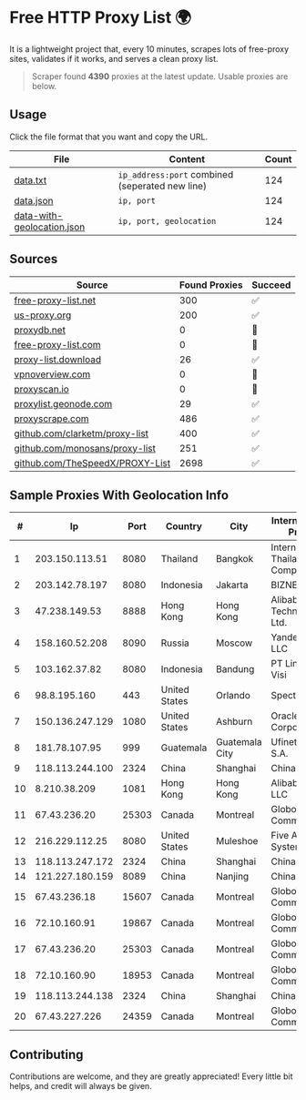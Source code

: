 
# Free HTTP Proxy List 🌍

It is a lightweight project that, every 10 minutes, scrapes lots of free-proxy sites, validates if it works, and serves a clean proxy list.


> Scraper found **4390** proxies at the latest update. Usable proxies are below.

## Usage

Click the file format that you want and copy the URL.


|File|Content|Count|
|----|-------|-----|
|[data.txt](https://raw.githubusercontent.com/themiralay/Proxy-List-World/master/data.txt)|`ip_address:port` combined (seperated new line)|124|
|[data.json](https://raw.githubusercontent.com/themiralay/Proxy-List-World/master/data.json)|`ip, port`|124|
|[data-with-geolocation.json](https://raw.githubusercontent.com/themiralay/Proxy-List-World/master/data-with-geolocation.json)|`ip, port, geolocation`|124|

## Sources

|Source|Found Proxies|Succeed|
|------|-------------|-------|
|[free-proxy-list.net](https://free-proxy-list.net)|300|✅|
|[us-proxy.org](https://www.us-proxy.org)|200|✅|
|[proxydb.net](http://proxydb.net)|0|🚫|
|[free-proxy-list.com](https://free-proxy-list.com/?page=&port=&type%5B%5D=http&type%5B%5D=https&up_time=0&search=Search)|0|🚫|
|[proxy-list.download](https://www.proxy-list.download/HTTP)|26|✅|
|[vpnoverview.com](https://vpnoverview.com/privacy/anonymous-browsing/free-proxy-servers)|0|🚫|
|[proxyscan.io](https://www.proxyscan.io)|0|🚫|
|[proxylist.geonode.com](https://proxylist.geonode.com/api/proxy-list?limit=300&page=1&sort_by=lastChecked&sort_type=desc&protocols=http,https)|29|✅|
|[proxyscrape.com](https://api.proxyscrape.com/v2/?request=displayproxies&protocol=http&timeout=10000&country=all&ssl=all&anonymity=all)|486|✅|
|[github.com/clarketm/proxy-list](https://raw.githubusercontent.com/clarketm/proxy-list/master/proxy-list-raw.txt)|400|✅|
|[github.com/monosans/proxy-list](https://raw.githubusercontent.com/monosans/proxy-list/main/proxies/http.txt)|251|✅|
|[github.com/TheSpeedX/PROXY-List](https://raw.githubusercontent.com/TheSpeedX/PROXY-List/master/http.txt)|2698|✅|


## Sample Proxies With Geolocation Info

|#|Ip|Port|Country|City|Internet Service Provider|
|-|--|----|-------|----|-------------------------|
|1|203.150.113.51|8080|Thailand|Bangkok|Internet Thailand Company Ltd.|
|2|203.142.78.197|8080|Indonesia|Jakarta|BIZNET|
|3|47.238.149.53|8888|Hong Kong|Hong Kong|Alibaba (US) Technology Co., Ltd.|
|4|158.160.52.208|8090|Russia|Moscow|Yandex.Cloud LLC|
|5|103.162.37.82|8080|Indonesia|Bandung|PT Lintas Satu Visi|
|6|98.8.195.160|443|United States|Orlando|Spectrum|
|7|150.136.247.129|1080|United States|Ashburn|Oracle Corporation|
|8|181.78.107.95|999|Guatemala|Guatemala City|Ufinet Panama S.A.|
|9|118.113.244.100|2324|China|Shanghai|Chinanet|
|10|8.210.38.209|1081|Hong Kong|Hong Kong|Alibaba.com LLC|
|11|67.43.236.20|25303|Canada|Montreal|GloboTech Communications|
|12|216.229.112.25|8080|United States|Muleshoe|Five Area Systems, LLC|
|13|118.113.247.172|2324|China|Shanghai|Chinanet|
|14|121.227.180.159|8089|China|Nanjing|China Telecom|
|15|67.43.236.18|15607|Canada|Montreal|GloboTech Communications|
|16|72.10.160.91|19867|Canada|Montreal|GloboTech Communications|
|17|67.43.236.20|25303|Canada|Montreal|GloboTech Communications|
|18|72.10.160.90|18953|Canada|Montreal|GloboTech Communications|
|19|118.113.244.138|2324|China|Shanghai|Chinanet|
|20|67.43.227.226|24359|Canada|Montreal|GloboTech Communications|



## Contributing

Contributions are welcome, and they are greatly appreciated! Every
little bit helps, and credit will always be given.

